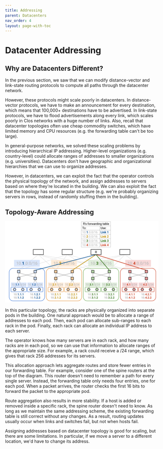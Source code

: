 ```yaml
---
title: Addressing
parent: Datacenters
nav_order: 4
layout: page-with-toc
---
```


# Datacenter Addressing

## Why are Datacenters Different?

In the previous section, we saw that we can modify distance-vector and link-state routing protocols to compute all paths through the datacenter network.

However, these protocols might scale poorly in datacenters. In distance-vector protocols, we have to make an announcement for every destination, which means that 100,000+ destinations have to be advertised. In link-state protocols, we have to flood advertisements along every link, which scales poorly in Clos networks with a huge number of links. Also, recall that datacenter topologies often use cheap commodity switches, which have limited memory and CPU resources (e.g. the forwarding table can't be too large).

In general-purpose networks, we solved these scaling problems by introducing hierarchical IP addressing. Higher-level organizations (e.g. country-level) could allocate ranges of addresses to smaller organizations (e.g. universities). Datacenters don't have geographic and organizational hierarchies that we can use to organize addresses.

However, in datacenters, we can exploit the fact that the operator controls the physical topology of the network, and assign addresses to servers based on where they're located in the building. We can also exploit the fact that the topology has some regular structure (e.g. we're probably organizing servers in rows, instead of randomly stuffing them in the building).


## Topology-Aware Addressing

<img width="900px" src="/assets/datacenter/6-042-dc-addressing.png">

In this particular topology, the racks are physically organized into separate pods in the building. One natural approach would be to allocate a range of addresses to each pod. Then, each pod can allocate sub-ranges to each rack in the pod. Finally, each rack can allocate an individual IP address to each server.

The operator knows how many servers are in each rack, and how many racks are in each pod, so we can use that information to allocate ranges of the appropriate size. For example, a rack could receive a /24 range, which gives that rack 256 addresses for its servers.

This allocation approach lets aggregate routes and store fewer entries in our forwarding table. For example, consider one of the spine routers at the top of the diagram. This router doesn't need to remember a path for every single server. Instead, the forwarding table only needs four entries, one for each pod. When a packet arrives, the router checks the first 16 bits to forward the packet to the appropriate pod.

Route aggregation also results in more stability. If a host is added or removed inside a specific rack, the spine router doesn't need to know. As long as we maintain the same addressing scheme, the existing forwarding table is still correct without any changes. As a result, routing updates usually occur when links and switches fail, but not when hosts fail.

Assigning addresses based on datacenter topology is good for scaling, but there are some limitations. In particular, if we move a server to a different location, we'd have to change its address.